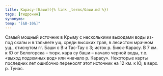 ```yaml
---
title: Карасу-[Баши]({% link _terms/баши.md %})
tags: [гидроним]
synonyms:
temp: "[&В-10&]"
---
```


Самый мощный источник в Крыму с несколькими выходами воды из-под скалы и в
тальвеге ущ. среди высоких трав, в лесистом мрачном ущ., стиснутом гг. Баши с В
и Тас-Тау с З; исток р. Биюк-Карасу. В 7 км. к Ю от Белогорска – тюрк. кара су
баши – начало черной воды, т.е. «выход подземных вод» или «начало р. Карасу».
Некоторые карты последних лет ошибочно переносят этот источник на 12 км. к Ю, в
верх. р. Тунас.
